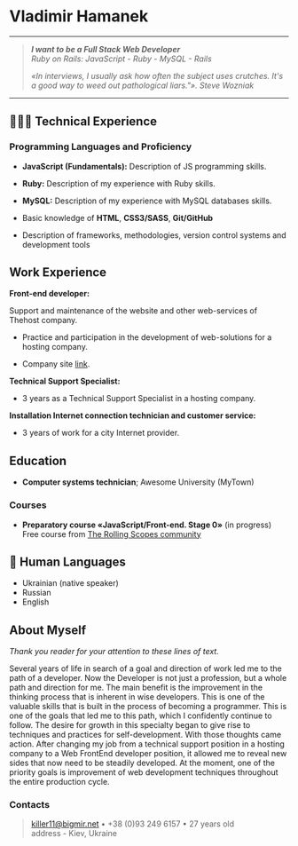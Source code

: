 Vladimir Hamanek
============

----

>  ***I want to be a Full Stack Web Developer*** \
>  *Ruby on Rails: JavaScript - Ruby - MySQL - Rails*
>  
> *«In interviews, I usually ask how often the subject uses crutches. It's a good way to weed out pathological liars."». Steve Wozniak*
----

👩🏼‍💻 Technical Experience
--------------------

### Programming Languages and Proficiency

* **JavaScript (Fundamentals):** Description of JS programming skills.

* **Ruby:** Description of my experience with Ruby skills.

* **MySQL:**  Description of my experience with MySQL databases skills.
    
* Basic knowledge of **HTML**, **CSS3/SASS**, **Git/GitHub**

* Description of frameworks, methodologies, version control systems and development tools

Work Experience
----------

**Front-end developer:**

Support and maintenance of the website and other web-services of Thehost company.

* Practice and participation in the development of web-solutions for a hosting company.

* Company site [link](https://thehost.ua). 

**Technical Support Specialist:**

* 3 years as a Technical Support Specialist in a hosting company.

**Installation Internet connection technician and customer service:**

* 3 years of work for a city Internet provider.

Education
---------

* **Computer systems technician**; Awesome University (MyTown)


### Сourses

* **Preparatory course «JavaScript/Front-end. Stage 0»** (in progress)\
  Free course from [The Rolling Scopes community](https://rs.school)

💬 Human Languages
----------------------------------------

* Ukrainian (native speaker)
* Russian
* English 

About Myself
----------------------------------------
*Thank you reader for your attention to these lines of text.*

Several years of life in search of a goal and direction of work led me to the path of a developer.
Now the Developer is not just a profession, but a whole path and direction for me. The main benefit is the improvement in the thinking process that is inherent in wise developers. This is one of the valuable skills that is built in the process of becoming a programmer. This is one of the goals that led me to this path, which I confidently continue to follow. The desire for growth in this specialty began to give rise to techniques and practices for self-development. With those thoughts came action. After changing my job from a technical support position in a hosting company to a Web FrontEnd developer position, it allowed me to reveal new sides that now need to be steadily developed. At the moment, one of the priority goals is
improvement of web development techniques throughout the entire production cycle.

### Contacts

> killer11@bigmir.net • +38 (0)93 249 6157 • 27 years old\
> address - Kiev, Ukraine
